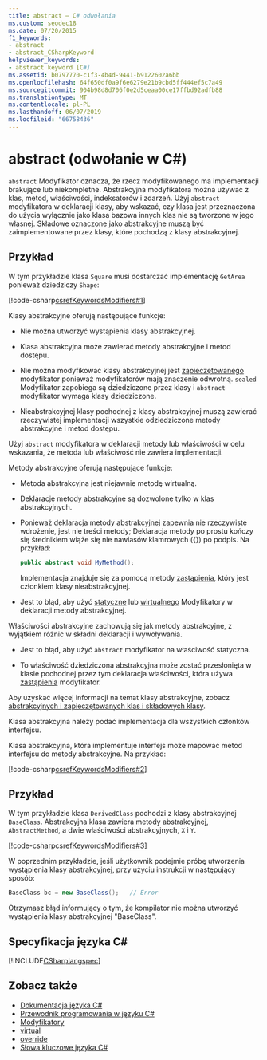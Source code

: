 ```yaml
---
title: abstract — C# odwołania
ms.custom: seodec18
ms.date: 07/20/2015
f1_keywords:
- abstract
- abstract_CSharpKeyword
helpviewer_keywords:
- abstract keyword [C#]
ms.assetid: b0797770-c1f3-4b4d-9441-b9122602a6bb
ms.openlocfilehash: 64f650df0a9f6e6279e21b9cbd5ff444ef5c7a49
ms.sourcegitcommit: 904b98d8d706f0e2d5ceaa00ce17ffbd92adfb88
ms.translationtype: MT
ms.contentlocale: pl-PL
ms.lasthandoff: 06/07/2019
ms.locfileid: "66758436"
---
```

# <a name="abstract-c-reference"></a>abstract (odwołanie w C#)
`abstract` Modyfikator oznacza, że rzecz modyfikowanego ma implementacji brakujące lub niekompletne. Abstrakcyjna modyfikatora można używać z klas, metod, właściwości, indeksatorów i zdarzeń. Użyj `abstract` modyfikatora w deklaracji klasy, aby wskazać, czy klasa jest przeznaczona do użycia wyłącznie jako klasa bazowa innych klas nie są tworzone w jego własnej. Składowe oznaczone jako abstrakcyjne muszą być zaimplementowane przez klasy, które pochodzą z klasy abstrakcyjnej.
  
## <a name="example"></a>Przykład  
 W tym przykładzie klasa `Square` musi dostarczać implementację `GetArea` ponieważ dziedziczy `Shape`:  
  
 [!code-csharp[csrefKeywordsModifiers#1](~/samples/snippets/csharp/VS_Snippets_VBCSharp/csrefKeywordsModifiers/CS/csrefKeywordsModifiers.cs#1)]
  
 Klasy abstrakcyjne oferują następujące funkcje:  
  
- Nie można utworzyć wystąpienia klasy abstrakcyjnej.  
  
- Klasa abstrakcyjna może zawierać metody abstrakcyjne i metod dostępu.  
  
- Nie można modyfikować klasy abstrakcyjnej jest [zapieczętowanego](../../../csharp/language-reference/keywords/sealed.md) modyfikator ponieważ modyfikatorów mają znaczenie odwrotną. `sealed` Modyfikator zapobiega są dziedziczone przez klasy i `abstract` modyfikator wymaga klasy dziedziczone.  
  
- Nieabstrakcyjnej klasy pochodnej z klasy abstrakcyjnej muszą zawierać rzeczywistej implementacji wszystkie odziedziczone metody abstrakcyjne i metod dostępu.  
  
 Użyj `abstract` modyfikatora w deklaracji metody lub właściwości w celu wskazania, że metoda lub właściwość nie zawiera implementacji.  
  
 Metody abstrakcyjne oferują następujące funkcje:  
  
- Metoda abstrakcyjna jest niejawnie metodę wirtualną.  
  
- Deklaracje metody abstrakcyjne są dozwolone tylko w klas abstrakcyjnych.  
  
- Ponieważ deklaracja metody abstrakcyjnej zapewnia nie rzeczywiste wdrożenie, jest nie treści metody; Deklaracja metody po prostu kończy się średnikiem wiąże się nie nawiasów klamrowych ({}) po podpis. Na przykład:  
  
    ```csharp  
    public abstract void MyMethod();  
    ```  
  
     Implementacja znajduje się za pomocą metody [zastąpienia](../../../csharp/language-reference/keywords/override.md), który jest członkiem klasy nieabstrakcyjnej.  
  
- Jest to błąd, aby użyć [statyczne](../../../csharp/language-reference/keywords/static.md) lub [wirtualnego](../../../csharp/language-reference/keywords/virtual.md) Modyfikatory w deklaracji metody abstrakcyjnej.  
  
 Właściwości abstrakcyjne zachowują się jak metody abstrakcyjne, z wyjątkiem różnic w składni deklaracji i wywoływania.  
  
- Jest to błąd, aby użyć `abstract` modyfikator na właściwość statyczna.  
  
- To właściwość dziedziczona abstrakcyjna może zostać przesłonięta w klasie pochodnej przez tym deklaracja właściwości, która używa [zastąpienia](../../../csharp/language-reference/keywords/override.md) modyfikator.  
  
 Aby uzyskać więcej informacji na temat klasy abstrakcyjne, zobacz [abstrakcyjnych i zapieczętowanych klas i składowych klasy](../../../csharp/programming-guide/classes-and-structs/abstract-and-sealed-classes-and-class-members.md).  
  
 Klasa abstrakcyjna należy podać implementacja dla wszystkich członków interfejsu.  
  
 Klasa abstrakcyjna, która implementuje interfejs może mapować metod interfejsu do metody abstrakcyjne. Na przykład:  
  
[!code-csharp[csrefKeywordsModifiers#2](~/samples/snippets/csharp/VS_Snippets_VBCSharp/csrefKeywordsModifiers/CS/csrefKeywordsModifiers.cs#2)]
  
## <a name="example"></a>Przykład  
 W tym przykładzie klasa `DerivedClass` pochodzi z klasy abstrakcyjnej `BaseClass`. Abstrakcyjna klasa zawiera metody abstrakcyjnej, `AbstractMethod`, a dwie właściwości abstrakcyjnych, `X` i `Y`.  
  
[!code-csharp[csrefKeywordsModifiers#3](~/samples/snippets/csharp/VS_Snippets_VBCSharp/csrefKeywordsModifiers/CS/csrefKeywordsModifiers.cs#3)]
  
 W poprzednim przykładzie, jeśli użytkownik podejmie próbę utworzenia wystąpienia klasy abstrakcyjnej, przy użyciu instrukcji w następujący sposób:  
  
```csharp
BaseClass bc = new BaseClass();   // Error  
```  
  
Otrzymasz błąd informujący o tym, że kompilator nie można utworzyć wystąpienia klasy abstrakcyjnej "BaseClass".  
  
## <a name="c-language-specification"></a>Specyfikacja języka C#  
 [!INCLUDE[CSharplangspec](~/includes/csharplangspec-md.md)]  
  
## <a name="see-also"></a>Zobacz także

- [Dokumentacja języka C#](../../../csharp/language-reference/index.md)
- [Przewodnik programowania w języku C#](../../../csharp/programming-guide/index.md)
- [Modyfikatory](../../../csharp/language-reference/keywords/modifiers.md)
- [virtual](../../../csharp/language-reference/keywords/virtual.md)
- [override](../../../csharp/language-reference/keywords/override.md)
- [Słowa kluczowe języka C#](../../../csharp/language-reference/keywords/index.md)
